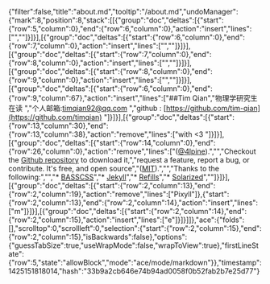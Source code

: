 {"filter":false,"title":"about.md","tooltip":"/about.md","undoManager":{"mark":8,"position":8,"stack":[[{"group":"doc","deltas":[{"start":{"row":5,"column":0},"end":{"row":6,"column":0},"action":"insert","lines":["",""]}]}],[{"group":"doc","deltas":[{"start":{"row":6,"column":0},"end":{"row":7,"column":0},"action":"insert","lines":["",""]}]}],[{"group":"doc","deltas":[{"start":{"row":7,"column":0},"end":{"row":8,"column":0},"action":"insert","lines":["",""]}]}],[{"group":"doc","deltas":[{"start":{"row":8,"column":0},"end":{"row":9,"column":0},"action":"insert","lines":["",""]}]}],[{"group":"doc","deltas":[{"start":{"row":6,"column":0},"end":{"row":9,"column":67},"action":"insert","lines":["##Tim Qian","物理学研究生在读   ","个人邮箱:timqian92@qq.com       ","github : [https://github.com/tim-qian](https://github.com/timqian) "]}]}],[{"group":"doc","deltas":[{"start":{"row":13,"column":30},"end":{"row":13,"column":38},"action":"remove","lines":["with <3 "]}]}],[{"group":"doc","deltas":[{"start":{"row":14,"column":0},"end":{"row":26,"column":0},"action":"remove","lines":["([@4lpine](https://twitter.com/4lpine)).","","Checkout the [Github repository](https://github.com/johnotander/pixyll) to download it,","request a feature, report a bug, or contribute. It's free, and open source","([MIT](http://opensource.org/licenses/MIT)).","","Thanks to the following:","","* [BASSCSS](http://basscss.com)","* [Jekyll](http://jekyllrb.com)","* [Refills](http://refills.bourbon.io/)","* [Solarized](http://ethanschoonover.com/solarized)",""]}]}],[{"group":"doc","deltas":[{"start":{"row":2,"column":13},"end":{"row":2,"column":19},"action":"remove","lines":["Pixyll"]},{"start":{"row":2,"column":13},"end":{"row":2,"column":14},"action":"insert","lines":["m"]}]}],[{"group":"doc","deltas":[{"start":{"row":2,"column":14},"end":{"row":2,"column":15},"action":"insert","lines":["e"]}]}]]},"ace":{"folds":[],"scrolltop":0,"scrollleft":0,"selection":{"start":{"row":2,"column":15},"end":{"row":2,"column":15},"isBackwards":false},"options":{"guessTabSize":true,"useWrapMode":false,"wrapToView":true},"firstLineState":{"row":5,"state":"allowBlock","mode":"ace/mode/markdown"}},"timestamp":1425151818014,"hash":"33b9a2cb646e74b94ad0058f0b52fab2b7e25d77"}